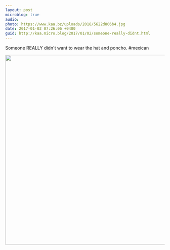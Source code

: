 ```yaml
---
layout: post
microblog: true
audio: 
photo: https://www.kaa.bz/uploads/2018/5622d806b4.jpg
date: 2017-01-02 07:26:06 +0400
guid: http://kaa.micro.blog/2017/01/02/someone-really-didnt.html
---
```

Someone REALLY didn't want to wear the hat and poncho. #mexican

<img src="https://www.kaa.bz/uploads/2018/5622d806b4.jpg" width="600" height="600" />
